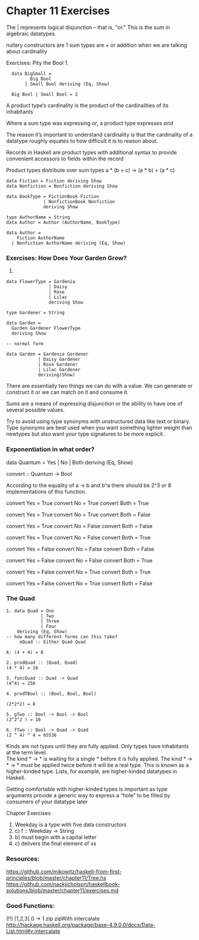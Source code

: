 # Chapter 11 Exercises

The | represents logical disjunction – that is, "or."
This is the sum in algebraic datatypes.

nullary constructors are 1
sum types are + or addition when we are talking about cardinality


Exercises: Pity the Bool
1.
```
  data BigSmall =
         Big Bool
       | Small Bool deriving (Eq, Show)

  Big Bool | Small Bool = 2

```

A product type’s cardinality is the product of the cardinalities of its inhabitants

Where a sum type was expressing *or*, a product type expresses *and*

The reason it’s important to understand cardinality is that the cardinality of a datatype roughly equates to how difficult it is to reason about.

Records in Haskell are product types with additional syntax to provide convenient accessors to fields within the record


Product types distribute over sum types
a * (b + c) -> (a * b) + (a * c)

```
data Fiction = Fiction deriving Show
data Nonfiction = Nonfiction deriving Show

data BookType = FictionBook Fiction
              | NonfictionBook Nonfiction
              deriving Show

type AuthorName = String
data Author = Author (AuthorName, BookType)

data Author =
    Fiction AuthorName
  | Nonfiction AuthorName deriving (Eq, Show)

```

### Exercises: How Does Your Garden Grow?

1. 
```
data FlowerType = Gardenia
                | Daisy
                | Rose
                | Lilac
                deriving Show

type Gardener = String

data Garden =
  Garden Gardener FlowerType
  deriving Show

-- normal form

data Garden = Gardenia Gardener
            | Daisy Gardener
            | Rose Gardener
            | Lilac Gardener
            deriving(Show)

```

There are essentially two things we can do with a value. We can generate or construct it or we can match on it and consume it.

Sums are a means of expressing disjunction or the ability to have one of several possible values.

Try to avoid using type synonyms with unstructured data like text or binary. Type synonyms are best used when you want something lighter weight than newtypes but also want your type signatures to be more explicit.

### Exponentiation in what order?

data Quantum =
    Yes
  | No
  | Both
  deriving (Eq, Show)


convert :: Quantum -> Bool

According to the equality of a -> b and b^a there should be 2^3 or 8 implementations of this function.

convert Yes = True
convert No = True
convert Both = True

convert Yes = True
convert No = True
convert Both = False

convert Yes = True
convert No = False
convert Both = False

convert Yes = True
convert No = False
convert Both = True

convert Yes = False
convert No = False
convert Both = False

convert Yes = False
convert No = False
convert Both = True

convert Yes = False
convert No = True
convert Both = True

convert Yes = False
convert No = True
convert Both = False

### The Quad

```
1. data Quad = One
             | Two
             | Three
             | Four
    deriving (Eq, Show)
-- how many different forms can this take?
     eQuad :: Either Quad Quad

A: (4 + 4) = 8

2. prodQuad :: (Quad, Quad)
(4 * 4) = 16

3. funcQuad :: Quad -> Quad
(4^4) = 256

4. prodTBool :: (Bool, Bool, Bool)

(2*2*2) = 8

5. gTwo :: Bool -> Bool -> Bool
(2^2^2 ) = 16

6. fTwo :: Bool -> Quad -> Quad
(2 ^ 4) ^ 4 = 65536

```

Kinds are not types until they are fully applied. Only types have inhabitants at the term level.  
The kind * -> * is waiting for a single * before it is fully applied. The kind * -> * -> * must be applied twice before it will be a real type. This is known as a higher-kinded type. Lists, for example, are higher-kinded datatypes in Haskell.

Getting comfortable with higher-kinded types is important as type arguments provide a generic way to express a “hole” to be filled by consumers of your datatype later

Chapter Exercises
1. Weekday is a type with five data constructors
2. c) f :: Weekday -> String
3. b) must begin with a capital letter
4. c) delivers the final element of xs

### Resources:
https://github.com/mikowitz/haskell-from-first-principles/blob/master/chapter11/Tree.hs
https://github.com/nackjicholson/haskellbook-solutions/blob/master/chapter11/exercises.md 

### Good Functions:
(!!) [1,2,3] 0 -> 1
zip
zipWith
intercalate
http://hackage.haskell.org/package/base-4.9.0.0/docs/Data-List.html#v:intercalate 
